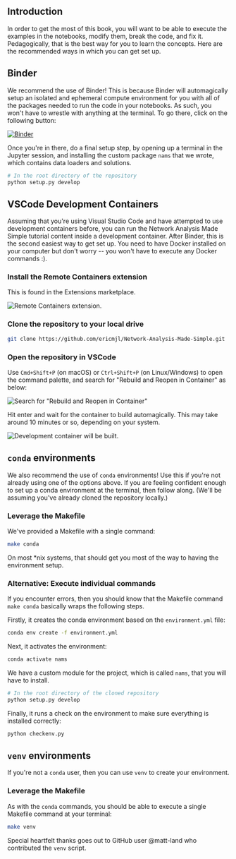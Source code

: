 ## Introduction

In order to get the most of this book,
you will want to be able to execute the examples in the notebooks,
modify them,
break the code,
and fix it.
Pedagogically, that is the best way for you to learn the concepts.
Here are the recommended ways in which you can get set up.

## Binder

We recommend the use of Binder!
This is because Binder will automagically setup
an isolated and ephemeral compute environment for you
with all of the packages needed to run the code in your notebooks.
As such, you won't have to wrestle with anything at the terminal.
To go there, click on the following button:

[![Binder](https://mybinder.org/badge.svg)](https://mybinder.org/v2/gh/ericmjl/Network-Analysis-Made-Simple/master)

Once you're in there, do a final setup step,
by opening up a terminal in the Jupyter session,
and installing the custom package `nams` that we wrote,
which contains data loaders and solutions.

```bash
# In the root directory of the repository
python setup.py develop
```

## VSCode Development Containers

Assuming that you're using Visual Studio Code
and have attempted to use development containers before,
you can run the Network Analysis Made Simple tutorial content
inside a development container.
After Binder, this is the second easiest way to get set up.
You need to have Docker installed on your computer
but don't worry -- you won't have to execute any Docker commands :).

### Install the Remote Containers extension

This is found in the Extensions marketplace.

![Remote Containers extension.](https://user-images.githubusercontent.com/2631566/164070556-7ca675bc-d700-4e1b-a8e4-f07bc77c79f8.png)

### Clone the repository to your local drive

```bash
git clone https://github.com/ericmjl/Network-Analysis-Made-Simple.git
```

### Open the repository in VSCode

Use `Cmd+Shift+P` (on macOS) or `Ctrl+Shift+P` (on Linux/Windows)
to open the command palette, and search for "Rebuild and Reopen in Container" as below:

![Search for "Rebuild and Reopen in Container"](https://user-images.githubusercontent.com/2631566/164071398-ff115bd0-02fc-4827-935a-2785a354360f.png)

Hit enter and wait for the container to build automagically. This may take around 10 minutes or so, depending on your system.

![Development container will be built.](https://user-images.githubusercontent.com/2631566/164071594-d3ddf3fa-9c78-48f3-be56-09a453f8eb0a.png)

## `conda` environments

We also recommend the use of `conda` environments!
Use this if you're not already using one of the options above.
If you are feeling confident enough to set up
a conda environment at the terminal,
then follow along.
(We'll be assuming you've already cloned the repository locally.)

### Leverage the Makefile

We've provided a Makefile with a single command:

```bash
make conda
```

On most \*nix systems, that should get you most of the way
to having the environment setup.

### Alternative: Execute individual commands

If you encounter errors, then you should know that the Makefile command
`make conda`
basically wraps the following steps.

Firstly, it creates the conda environment based on the `environment.yml` file:

```bash
conda env create -f environment.yml
```

Next, it activates the environment:

```bash
conda activate nams
```

We have a custom module for the project, which is called `nams`,
that you will have to install.

```bash
# In the root directory of the cloned repository
python setup.py develop
```

Finally, it runs a check on the environment
to make sure everything is installed correctly:

```bash
python checkenv.py
```

## `venv` environments

If you're not a `conda` user, then you can use `venv` to create your environment.


### Leverage the Makefile

As with the `conda` commands, you should be able
to execute a single Makefile command at your terminal:

```bash
make venv
```

Special heartfelt thanks goes out to GitHub user @matt-land
who contributed the `venv` script.
